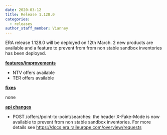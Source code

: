 ```yaml
---
date: 2020-03-12
title: Release 1.128.0
categories:
  - releases
author_staff_member: Vianney
---
```

ERA release 1.128.0 will be deployed on 12th March. 2 new products are available and a feature to prevent from from non stable sandbox inventories has been deployed.

<!--more-->

**<u>features/improvements</u>**

- NTV offers available
- TER offers available

**<u>fixes</u>**

none

**<u>api changes</u>**

- POST /offers/point-to-point/searches: the header X-Fake-Mode is now available to prevent from non stable sandbox inventories. For more details see  https://docs.era.raileurope.com/overview/requests


  
